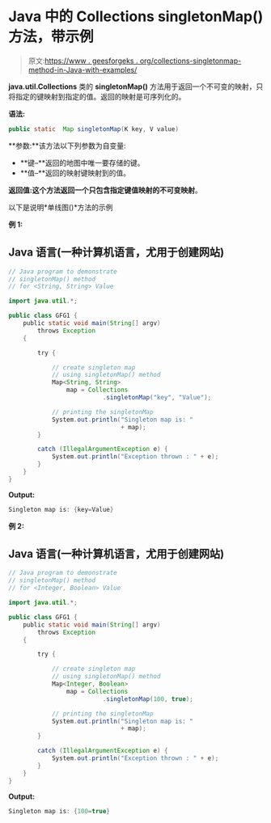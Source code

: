# Java 中的 Collections singletonMap()方法，带示例

> 原文:[https://www . geesforgeks . org/collections-singletonmap-method-in-Java-with-examples/](https://www.geeksforgeeks.org/collections-singletonmap-method-in-java-with-examples/)

**java.util.Collections** 类的 **singletonMap()** 方法用于返回一个不可变的映射，只将指定的键映射到指定的值。返回的映射是可序列化的。

**语法:**

```java
public static  Map singletonMap(K key, V value)
```

**参数:**该方法以下列参数为自变量:

*   **键–**返回的地图中唯一要存储的键。
*   **值–**返回的映射键映射到的值。

**返回值:**这个方法返回一个只包含指定键值映射的**不可变映射**。

以下是说明*单线图()*方法的示例

**例 1:**

## Java 语言(一种计算机语言，尤用于创建网站)

```java
// Java program to demonstrate
// singletonMap() method
// for <String, String> Value

import java.util.*;

public class GFG1 {
    public static void main(String[] argv)
        throws Exception
    {

        try {

            // create singleton map
            // using singletonMap() method
            Map<String, String>
                map = Collections
                          .singletonMap("key", "Value");

            // printing the singletonMap
            System.out.println("Singleton map is: "
                               + map);
        }

        catch (IllegalArgumentException e) {
            System.out.println("Exception thrown : " + e);
        }
    }
}
```

**Output:** 

```java
Singleton map is: {key=Value}
```

**例 2:**

## Java 语言(一种计算机语言，尤用于创建网站)

```java
// Java program to demonstrate
// singletonMap() method
// for <Integer, Boolean> Value

import java.util.*;

public class GFG1 {
    public static void main(String[] argv)
        throws Exception
    {

        try {

            // create singleton map
            // using singletonMap() method
            Map<Integer, Boolean>
                map = Collections
                          .singletonMap(100, true);

            // printing the singletonMap
            System.out.println("Singleton map is: "
                               + map);
        }

        catch (IllegalArgumentException e) {
            System.out.println("Exception thrown : " + e);
        }
    }
}
```

**Output:** 

```java
Singleton map is: {100=true}
```